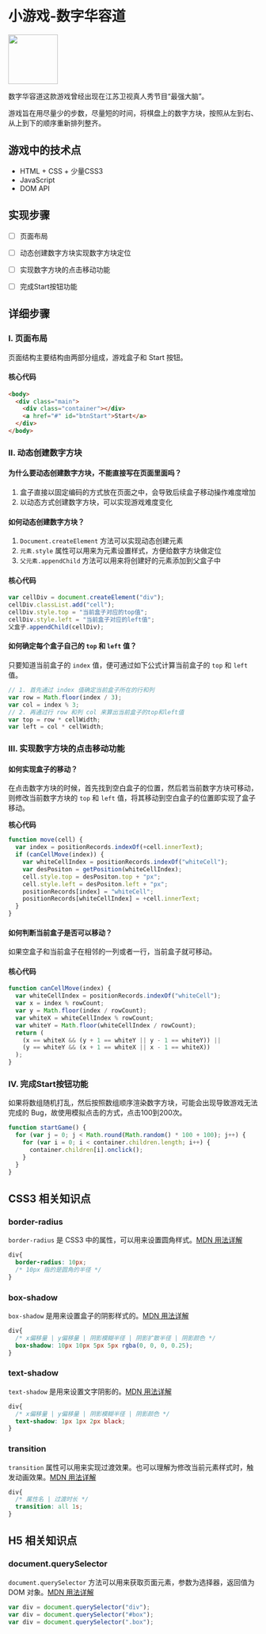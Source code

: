 # 小游戏-数字华容道

<img src="./sources/game.png" width=100 />

数字华容道这款游戏曾经出现在江苏卫视真人秀节目“最强大脑”。

游戏旨在用尽量少的步数，尽量短的时间，将棋盘上的数字方块，按照从左到右、从上到下的顺序重新排列整齐。

## 游戏中的技术点

* HTML + CSS + 少量CSS3
* JavaScript
* DOM API

## 实现步骤

- [ ] 页面布局
- [ ] 动态创建数字方块实现数字方块定位
- [ ] 实现数字方块的点击移动功能
- [ ] 完成Start按钮功能



## 详细步骤

### I. 页面布局

页面结构主要结构由两部分组成，游戏盒子和 Start 按钮。

#### 核心代码

```html
<body>
  <div class="main">
    <div class="container"></div>
    <a href="#" id="btnStart">Start</a>
  </div>
</body>
```

### II. 动态创建数字方块

#### 为什么要动态创建数字方块，不能直接写在页面里面吗？

1. 盒子直接以固定编码的方式放在页面之中，会导致后续盒子移动操作难度增加
2. 以动态方式创建数字方块，可以实现游戏难度变化

#### 如何动态创建数字方块？

1. `Document.createElement` 方法可以实现动态创建元素
2. `元素.style` 属性可以用来为元素设置样式，方便给数字方块做定位
3. `父元素.appendChild` 方法可以用来将创建好的元素添加到父盒子中

#### 核心代码

```js
var cellDiv = document.createElement("div");
cellDiv.classList.add("cell");
cellDiv.style.top = "当前盒子对应的top值";
cellDiv.style.left = "当前盒子对应的left值";
父盒子.appendChild(cellDiv);
```

#### 如何确定每个盒子自己的 `top` 和 `left` 值？

只要知道当前盒子的 `index` 值，便可通过如下公式计算当前盒子的 `top` 和 `left` 值。

```js
// 1. 首先通过 index 值确定当前盒子所在的行和列
var row = Math.floor(index / 3);
var col = index % 3;
// 2. 再通过行 row 和列 col 来算出当前盒子的top和left值
var top = row * cellWidth;
var left = col * cellWidth;
```

### III. 实现数字方块的点击移动功能

#### 如何实现盒子的移动？

在点击数字方块的时候，首先找到空白盒子的位置，然后若当前数字方块可移动，则修改当前数字方块的 `top` 和 `left` 值，将其移动到空白盒子的位置即实现了盒子移动。

**核心代码**

```js
function move(cell) {
  var index = positionRecords.indexOf(+cell.innerText);
  if (canCellMove(index)) {
    var whiteCellIndex = positionRecords.indexOf("whiteCell");
    var desPositon = getPosition(whiteCellIndex);
    cell.style.top = desPositon.top + "px";
    cell.style.left = desPositon.left + "px";
    positionRecords[index] = "whiteCell";
    positionRecords[whiteCellIndex] = +cell.innerText;
  }
}
```

#### 如何判断当前盒子是否可以移动？

如果空盒子和当前盒子在相邻的一列或者一行，当前盒子就可移动。

#### 核心代码

```js
function canCellMove(index) {
  var whiteCellIndex = positionRecords.indexOf("whiteCell");
  var x = index % rowCount;
  var y = Math.floor(index / rowCount);
  var whiteX = whiteCellIndex % rowCount;
  var whiteY = Math.floor(whiteCellIndex / rowCount);
  return (
    (x == whiteX && (y + 1 == whiteY || y - 1 == whiteY)) ||
    (y == whiteY && (x + 1 == whiteX || x - 1 == whiteX))
  );
}
```



### IV. 完成Start按钮功能

如果将数组随机打乱，然后按照数组顺序渲染数字方块，可能会出现导致游戏无法完成的 Bug，故使用模拟点击的方式，点击100到200次。

```js
function startGame() {
  for (var j = 0; j < Math.round(Math.random() * 100 + 100); j++) {
    for (var i = 0; i < container.children.length; i++) {
      container.children[i].onclick();
    }
  }
}
```

## CSS3 相关知识点

### border-radius

`border-radius` 是 CSS3 中的属性，可以用来设置圆角样式。[MDN 用法详解](https://developer.mozilla.org/zh-CN/docs/Web/CSS/border-radius)

```css
div{
  border-radius: 10px;
  /* 10px 指的是圆角的半径 */
}
```

### box-shadow

`box-shadow` 是用来设置盒子的阴影样式的。[MDN 用法详解](https://developer.mozilla.org/zh-CN/docs/Web/CSS/box-shadow)

```css
div{
  /* x偏移量 | y偏移量 | 阴影模糊半径 | 阴影扩散半径 | 阴影颜色 */
  box-shadow: 10px 10px 5px 5px rgba(0, 0, 0, 0.25);
}
```

### text-shadow

`text-shadow` 是用来设置文字阴影的。[MDN 用法详解](https://developer.mozilla.org/zh-CN/docs/Web/CSS/text-shadow)

```css
div{
  /* x偏移量 | y偏移量 | 阴影模糊半径 | 阴影颜色 */
  text-shadow: 1px 1px 2px black;
}
```

### transition

`transition` 属性可以用来实现过渡效果。也可以理解为修改当前元素样式时，触发动画效果。[MDN 用法详解](https://developer.mozilla.org/zh-CN/docs/Web/CSS/transition)

```css
div{
  /* 属性名 | 过渡时长 */
  transition: all 1s;
}
```

## H5 相关知识点

### document.querySelector

`document.querySelector` 方法可以用来获取页面元素，参数为选择器，返回值为 DOM 对象。[MDN 用法详解](https://developer.mozilla.org/zh-CN/docs/Web/API/Document/querySelector)

```js
var div = document.querySelector("div");
var div = document.querySelector("#box");
var div = document.querySelector(".box");
```

